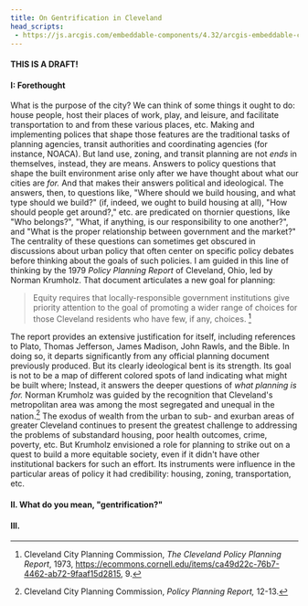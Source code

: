 ```yaml
---
title: On Gentrification in Cleveland
head_scripts:
 - https://js.arcgis.com/embeddable-components/4.32/arcgis-embeddable-components.esm.js
---
```

#### THIS IS A DRAFT!
#### I: Forethought 
What is the purpose of the city? We can think of some things it ought to do: house people, host their places of work, play, and leisure, and facilitate transportation to and from these various places, etc. Making and implementing polices that shape those features are the traditional tasks of planning agencies, transit authorities and coordinating agencies (for instance, NOACA). But land use, zoning, and transit planning are not *ends* in themselves, instead, they are means. Answers to policy questions that shape the built environment arise only after we have thought about what our cities are *for.* And that makes their answers political and ideological. The answers, then, to questions like, "Where should we build housing, and what type should we build?" (if, indeed, we ought to build housing at all), "How should people get around?," etc. are predicated on thornier questions, like "Who belongs?", "What, if anything, is our responsibility to one another?", and "What is the proper relationship between government and the market?" The centrality of these questions can sometimes get obscured in discussions about urban policy that often center on specific policy debates before thinking about the goals of such policies.  I am guided in this line of thinking by the 1979 *Policy Planning Report* of Cleveland, Ohio, led by Norman Krumholz. That document articulates a new goal for planning: 
>Equity requires that locally-responsible government institutions give priority attention to the goal of promoting a wider range of choices for those Cleveland residents who have few, if any, choices. [^1]

The report provides an extensive justification for itself, including references to Plato, Thomas Jefferson, James Madison, John Rawls, and the Bible. In doing so, it departs significantly from any official planning document previously produced. But its clearly ideological bent is its strength. Its goal is not to be a map of different colored spots of land indicating what might be built where; Instead, it answers the deeper questions of *what planning is for.* Norman Krumholz was guided by the recognition that Cleveland's metropolitan area was among the most segregated and unequal in the nation.[^2] The exodus of wealth from the urban to sub- and exurban areas of greater Cleveland continues to present the greatest challenge to addressing the problems of substandard housing, poor health outcomes, crime, poverty, etc. But Krumholz envisioned a role for planning to strike out on a quest to build a more equitable society, even if it didn't have other institutional backers for such an effort. Its instruments were influence in the particular areas of policy it had credibility:  housing, zoning, transportation, etc. 

<arcgis-embedded-map style="height:600px;width:700px;" item-id="d048e049782440b7995cb938d798dbae" theme="light" heading-enabled share-enabled portal-url="https://cwru.maps.arcgis.com" ></arcgis-embedded-map>

#### II. What do you mean, "gentrification?"

#### III. 

[^1]:  Cleveland City Planning Commission, *The Cleveland Policy Planning Report*, 1973, https://ecommons.cornell.edu/items/ca49d22c-76b7-4462-ab72-9faaf15d2815, 9. 
[^2]: Cleveland City Planning Commission, *Policy Planning Report,* 12-13. 
